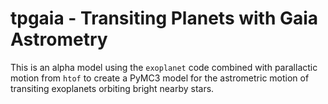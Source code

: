 # tpgaia - Transiting Planets with Gaia Astrometry

This is an alpha model using the `exoplanet` code combined with parallactic motion from `htof` to create a PyMC3 model for the astrometric motion of transiting exoplanets orbiting bright nearby stars.
